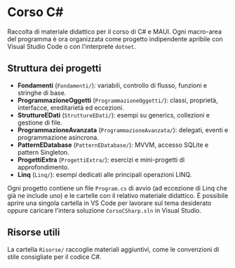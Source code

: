 # Corso C#

Raccolta di materiale didattico per il corso di C# e MAUI. Ogni macro-area del programma è ora organizzata come progetto indipendente apribile con Visual Studio Code o con l'interprete `dotnet`.

## Struttura dei progetti

- **Fondamenti** (`Fondamenti/`): variabili, controllo di flusso, funzioni e stringhe di base.
- **ProgrammazioneOggetti** (`ProgrammazioneOggetti/`): classi, proprietà, interfacce, ereditarietà ed eccezioni.
- **StruttureEDati** (`StruttureEDati/`): esempi su generics, collezioni e gestione di file.
- **ProgrammazioneAvanzata** (`ProgrammazioneAvanzata/`): delegati, eventi e programmazione asincrona.
- **PatternEDatabase** (`PatternEDatabase/`): MVVM, accesso SQLite e pattern Singleton.
- **ProgettiExtra** (`ProgettiExtra/`): esercizi e mini-progetti di approfondimento.
- **Linq** (`Linq/`): esempi dedicati alle principali operazioni LINQ.

Ogni progetto contiene un file `Program.cs` di avvio (ad eccezione di Linq che già ne include uno) e le cartelle con il relativo materiale didattico. È possibile aprire una singola cartella in VS Code per lavorare sul tema desiderato oppure caricare l'intera soluzione `CorsoCSharp.sln` in Visual Studio.

## Risorse utili

La cartella `Risorse/` raccoglie materiali aggiuntivi, come le convenzioni di stile consigliate per il codice C#.
